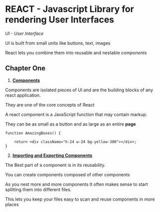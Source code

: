# REACT - Javascript Library for rendering User Interfaces

_UI - User Interface_

UI is built from small units like buttons, text, images

React lets you combine them into reusable and nestable _components_

## Chapter One

1. **[Components](https://github.com/isadia-brian/Learning-React/tree/main/src/Tutorial/Lesson-one/README.md)**

Components are isolated pieces of UI and are the building blocks of any react application.

They are one of the core concepts of React

A react component is a JavaScript function that may contain markup.

They can be as small as a button and as large as an entire **page**

```
function AmazingBoxes() {

    return <div className="h-24 w-24 bg-yellow-300"></div>;
}

```

2. **[Importing and Exporting Components](https://github.com/isadia-brian/Learning-React/blob/main/src/Tutorial/Lesson-Two/README.md)**

The Best part of a component is in its reusability.

You can create components composed of other components

As you nest more and more components It often makes sense to start splitting them into different files.

This lets you keep your files easy to scan and reuse components in more places
